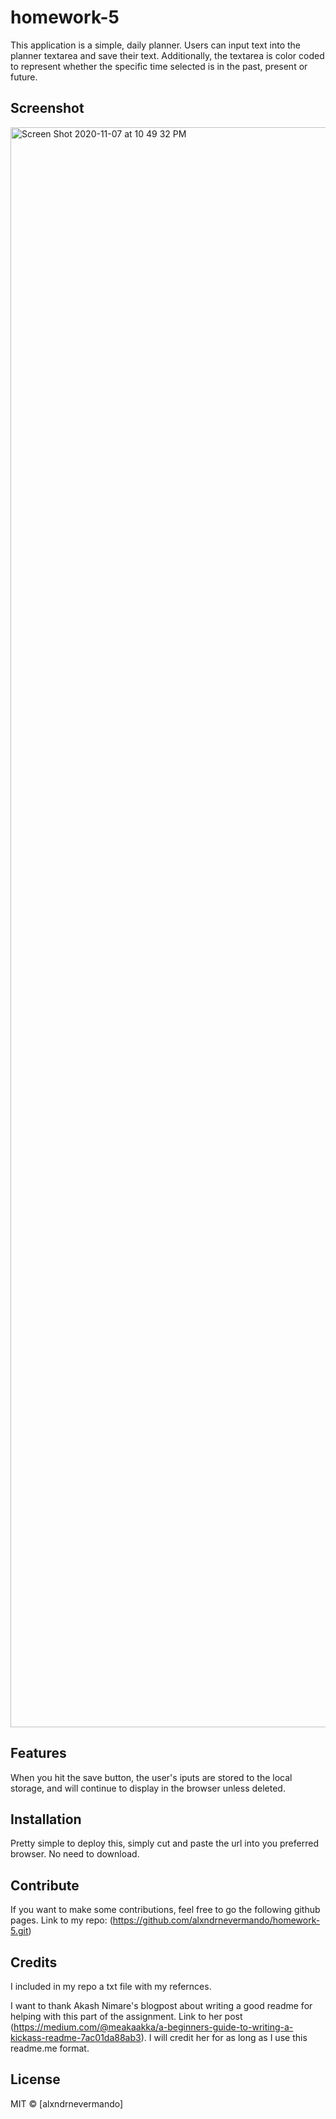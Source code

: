 # homework-5

This application is a simple, daily planner. Users can input text into the planner textarea and save their text. Additionally, the textarea is color coded to represent whether the specific time selected is in the past, present or future. 

## Screenshot

<img width="2560" alt="Screen Shot 2020-11-07 at 10 49 32 PM" src="https://user-images.githubusercontent.com/71421032/98459036-82768000-214b-11eb-9e04-b3ccae8ab88c.png">

## Features

When you hit the save button, the user's iputs are stored to the local storage, and will continue to display in the browser unless deleted.

## Installation
Pretty simple to deploy this, simply cut and paste the url into you preferred browser. No need to download.


## Contribute

If you want to make some contributions, feel free to go the following github pages. Link to my repo: (https://github.com/alxndrnevermando/homework-5.git)

## Credits
I included in my repo a txt file with my refernces.

I want to thank Akash Nimare's blogpost about writing a good readme for helping with this part of the assignment. Link to her post (https://medium.com/@meakaakka/a-beginners-guide-to-writing-a-kickass-readme-7ac01da88ab3). I will credit her for as long as I use this readme.me format.


## License


MIT © [alxndrnevermando]
